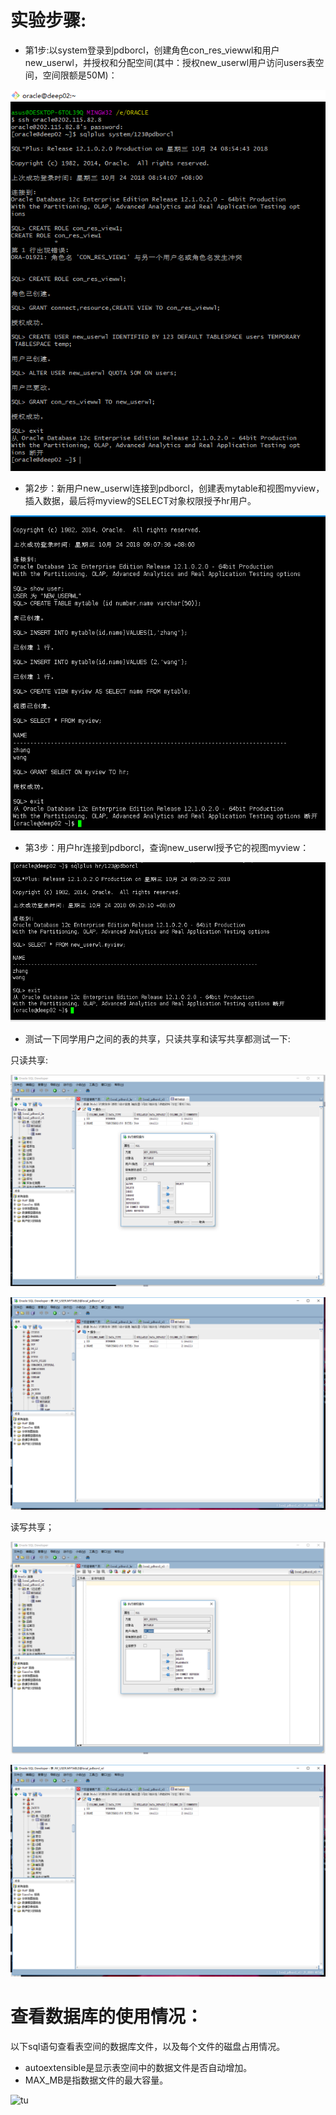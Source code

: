 # 实验步骤:
- 第1步:以system登录到pdborcl，创建角色con_res_viewwl和用户new_userwl，并授权和分配空间(其中：授权new_userwl用户访问users表空间，空间限额是50M)：

![tu](./1-1.png)

- 第2步：新用户new_userwl连接到pdborcl，创建表mytable和视图myview，插入数据，最后将myview的SELECT对象权限授予hr用户。

![tu](./1-2.png)

- 第3步：用户hr连接到pdborcl，查询new_userwl授予它的视图myview：

![tu](./1-3.png)

- 测试一下同学用户之间的表的共享，只读共享和读写共享都测试一下:

只读共享:

![tu](./1-41.png)

![tu](./1-42.png)

读写共享；

![tu](./1-51.png)

![tu](./1-52.png)

# 查看数据库的使用情况：
以下sql语句查看表空间的数据库文件，以及每个文件的磁盘占用情况。
- autoextensible是显示表空间中的数据文件是否自动增加。
- MAX_MB是指数据文件的最大容量。

![tu](./2.png)
